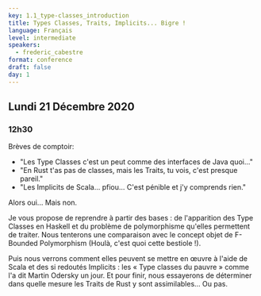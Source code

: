 ```yaml
---
key: 1.1_type-classes_introduction
title: Types Classes, Traits, Implicits... Bigre !
language: Français
level: intermediate
speakers:
  - frederic_cabestre
format: conference
draft: false
day: 1
---
```


## Lundi 21 Décembre 2020
### 12h30

Brèves de comptoir:
 - "Les Type Classes c'est un peut comme des interfaces de Java quoi..."
 - "En Rust t'as pas de classes, mais les Traits, tu vois, c'est presque pareil."
 - "Les Implicits de Scala... pfiou... C'est pénible et j'y comprends rien."

Alors oui... Mais non.

Je vous propose de reprendre à partir des bases : de l'apparition des Type Classes en Haskell et du problème de polymorphisme qu'elles permettent de traiter. Nous tenterons une comparaison avec le concept objet de F-Bounded Polymorphism (Houlà, c'est quoi cette bestiole !). 

Puis nous verrons comment elles peuvent se mettre en œuvre à l'aide de Scala et des si redoutés Implicits : 
les « Type classes du pauvre » comme l'a dit Martin Odersky un jour. Et pour finir, nous essayerons de déterminer dans quelle mesure les Traits de Rust y sont assimilables... Ou pas.